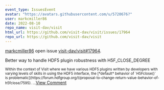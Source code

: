 ```yaml
---
event_type: IssuesEvent
avatar: "https://avatars.githubusercontent.com/u/5720676?"
user: markcmiller86
date: 2022-08-10
repo_name: visit-dav/visit
html_url: https://github.com/visit-dav/visit/issues/17964
repo_url: https://github.com/visit-dav/visit
---
```


<a href='https://github.com/markcmiller86' target='_blank'>markcmiller86</a> open issue <a href='https://github.com/visit-dav/visit/issues/17964' target='_blank'>visit-dav/visit#17964</a>.

<p>Better way to handle HDF5 plugin robustness with H5F_CLOSE_DEGREE</p><small>Within the context of VisIt where we have various HDF5 plugins written by developers with varying levels of skills in using the HDF5 interface, the [*default* behavior of `H5Fclose()` is problematic](https://forum.hdfgroup.org/t/proposal-to-change-return-value-behavior-of-h5fclose/7595)....</small><a href='https://github.com/visit-dav/visit/issues/17964' target='_blank'>View Comment</a>